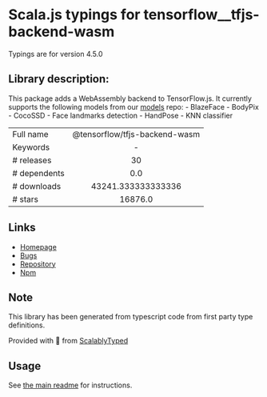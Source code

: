 
# Scala.js typings for tensorflow__tfjs-backend-wasm

Typings are for version 4.5.0

## Library description:
This package adds a WebAssembly backend to TensorFlow.js. It currently supports the following models from our [models](https://github.com/tensorflow/tfjs-models) repo: - BlazeFace - BodyPix - CocoSSD - Face landmarks detection - HandPose - KNN classifier

|                    |                 |
| ------------------ | :-------------: |
| Full name          | @tensorflow/tfjs-backend-wasm |
| Keywords           | - |
| # releases         | 30 |
| # dependents       | 0.0 |
| # downloads        | 43241.333333333336 |
| # stars            | 16876.0 |

## Links
- [Homepage](https://github.com/tensorflow/tfjs#readme)
- [Bugs](https://github.com/tensorflow/tfjs/issues)
- [Repository](https://github.com/tensorflow/tfjs)
- [Npm](https://www.npmjs.com/package/%40tensorflow%2Ftfjs-backend-wasm)
    


## Note
This library has been generated from typescript code from first party type definitions.

Provided with :purple_heart: from [ScalablyTyped](https://github.com/oyvindberg/ScalablyTyped)

## Usage
See [the main readme](../../readme.md) for instructions.


